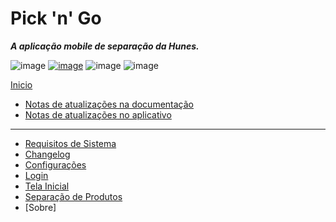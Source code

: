 # Pick 'n' Go

***A aplicação mobile de separação da Hunes.***

![image](https://img.shields.io/badge/Pick'n'Go-v1.3.0-success)
[![image](https://img.shields.io/badge/android->=5.0%20(Lollipop)-blue)](http://hunes.com.br/)
![image](https://img.shields.io/badge/.Net_Standart-v2.0-blue)
![image](https://img.shields.io/badge/Pacote-br.com.Hunes.PickNGo-blueviolet)

[Inicio](https://github.com/peedroca/documentations/blob/master/README.md#documentations)

- [Notas de atualizações na documentação](https://github.com/peedroca/documentations/blob/master/Pick%20'n'%20Go/notasDocumentacao.md#notas-da-documenta%C3%A7%C3%A3o)
- [Notas de atualizações no aplicativo](https://github.com/peedroca/documentations/blob/master/Pick%20'n'%20Go/notasAplicativo.md#notas-de-atualiza%C3%A7%C3%A3o)

---

- [Requisitos de Sistema](https://github.com/peedroca/documentations/blob/master/Pick%20'n'%20Go/requisitos.md#requisitos-de-sistema)
- [Changelog](https://github.com/peedroca/documentations/blob/master/Pick%20'n'%20Go/changelog.md#changelog)
- [Configurações](https://github.com/peedroca/documentations/blob/master/Pick%20'n'%20Go/configuracoes.md#configura%C3%A7%C3%B5es)
- [Login](https://github.com/peedroca/documentations/blob/master/Pick%20'n'%20Go/login.md#login)
- [Tela Inicial](https://github.com/peedroca/documentations/blob/master/Pick%20'n'%20Go/separacaoProdutos.md#acessando---tela-inicial)
- [Separação de Produtos](https://github.com/peedroca/documentations/blob/master/Pick%20'n'%20Go/separacaoProdutos.md#separa%C3%A7%C3%A3o-de-produtos)
- [Sobre]
